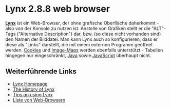 # Lynx 2.8.8 web browser

**[Lynx](http://lynx.isc.org/)** ist ein
Web-Browser, der ohne grafische Oberfläche daherkommt - also von der
Konsole zu nutzen ist. Anstelle von Grafiken stellt er die "ALT"-Tags
("Alternative Description") dar, bzw. (so diese nicht vorhanden sind)
den Namen der Bilddatei. Man kann Lynx auch so konfigurieren, dass er
diese als "Links" darstellt, die mit einem externen Programm geöffnet
werden.
[Cookies](http://de.wikipedia.org/wiki/HTTP-Cookie)
und
[Image-Maps](http://de.wikipedia.org/wiki/Verweissensitive_Grafik)
werden ebenfalls unterstützt - Tabellen hingegen nur eingeschränkt,
[Java](http://de.wikipedia.org/wiki/Java_(Programmiersprache))
sowie
[JavaScript](http://de.wikipedia.org/wiki/Javascript)
überhaupt nicht.

Weiterführende Links
--------------------

-   [Lynx Homepage](http://lynx.isc.org/)
-   [The History of
    Lynx](http://people.cc.ku.edu/~grobe/early-lynx.html)
-   [Tips on using
    Lynx](http://brainstormsandraves.com/articles/browsers/lynx/)
-   [Liste von
    Web-Browsern](http://de.wikipedia.org/wiki/Liste_von_Webbrowsern)

